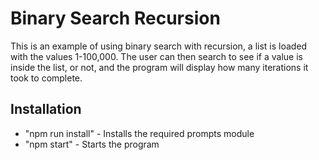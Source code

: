 # Binary Search Recursion
This is an example of using binary search with recursion, a list is loaded with the values 1-100,000. The user can then search to see if a value is inside the list, or not, and the program will display how many iterations it took to complete. 

## Installation

- "npm run install" - Installs the required prompts module
- "npm start" - Starts the program
